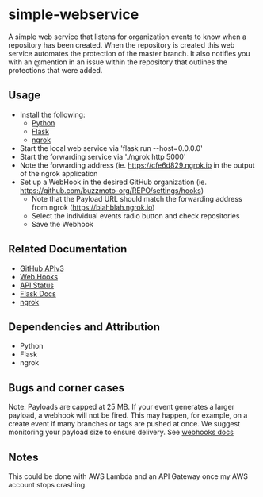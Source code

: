 # simple-webservice
A simple web service that listens for organization events to know when a repository has been created. When the repository is created this web service automates the protection of the master branch. It also notifies you with an @mention in an issue within the repository that outlines the protections that were added.

## Usage
- Install the following:
   - [Python](https://www.python.org/downloads/)
   - [Flask](https://flask.palletsprojects.com/en/1.1.x/installation/#installation)
   - [ngrok](https://dashboard.ngrok.com/get-started)
- Start the local web service via 'flask run --host=0.0.0.0'
- Start the forwarding service via './ngrok http 5000'
- Note the forwarding address (ie. https://cfe6d829.ngrok.io in the output of the ngrok application
- Set up a WebHook in the desired GitHub organization (ie. https://github.com/buzzmoto-org/REPO/settings/hooks)
   - Note that the Payload URL should match the forwarding address from ngrok (https://blahblah.ngrok.io)
   - Select the individual events radio button and check repositories
   - Save the Webhook

## Related Documentation
- [GitHub APIv3](https://developer.github.com/v3/)
- [Web Hooks](https://developer.github.com/webhooks/)
- [API Status](https://www.githubstatus.com/)
- [Flask Docs](https://flask.palletsprojects.com/en/1.1.x/)
- [ngrok](https://ngrok.com/docs)

## Dependencies and Attribution
- Python
- Flask
- ngrok

## Bugs and corner cases
Note: Payloads are capped at 25 MB. If your event generates a larger payload, a webhook will not be fired. This may happen, for example, on a create event if many branches or tags are pushed at once. We suggest monitoring your payload size to ensure delivery. See [webhooks docs](https://developer.github.com/webhooks/)

## Notes
This could be done with AWS Lambda and an API Gateway once my AWS account stops crashing.
